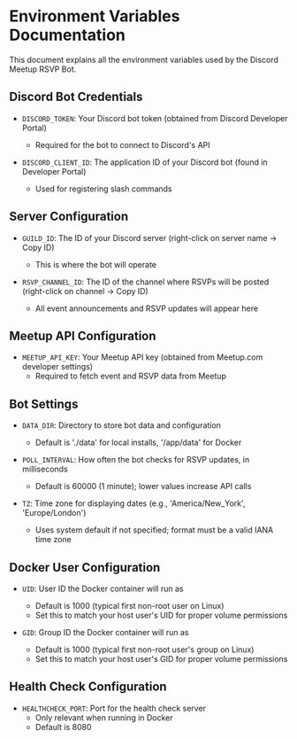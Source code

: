 # Environment Variables Documentation

This document explains all the environment variables used by the Discord Meetup RSVP Bot.

## Discord Bot Credentials

- `DISCORD_TOKEN`: Your Discord bot token (obtained from Discord Developer Portal)
  - Required for the bot to connect to Discord's API

- `DISCORD_CLIENT_ID`: The application ID of your Discord bot (found in Developer Portal)
  - Used for registering slash commands

## Server Configuration

- `GUILD_ID`: The ID of your Discord server (right-click on server name -> Copy ID)
  - This is where the bot will operate

- `RSVP_CHANNEL_ID`: The ID of the channel where RSVPs will be posted (right-click on channel -> Copy ID)
  - All event announcements and RSVP updates will appear here

## Meetup API Configuration

- `MEETUP_API_KEY`: Your Meetup API key (obtained from Meetup.com developer settings)
  - Required to fetch event and RSVP data from Meetup

## Bot Settings

- `DATA_DIR`: Directory to store bot data and configuration
  - Default is './data' for local installs, '/app/data' for Docker

- `POLL_INTERVAL`: How often the bot checks for RSVP updates, in milliseconds
  - Default is 60000 (1 minute); lower values increase API calls

- `TZ`: Time zone for displaying dates (e.g., 'America/New_York', 'Europe/London')
  - Uses system default if not specified; format must be a valid IANA time zone

## Docker User Configuration

- `UID`: User ID the Docker container will run as
  - Default is 1000 (typical first non-root user on Linux)
  - Set this to match your host user's UID for proper volume permissions

- `GID`: Group ID the Docker container will run as
  - Default is 1000 (typical first non-root user's group on Linux)
  - Set this to match your host user's GID for proper volume permissions

## Health Check Configuration

- `HEALTHCHECK_PORT`: Port for the health check server
  - Only relevant when running in Docker
  - Default is 8080